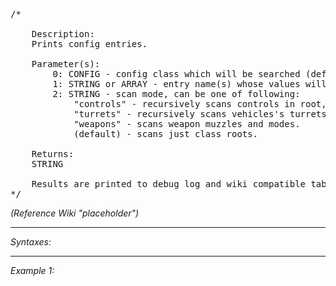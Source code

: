 <pre>/*

	Description:
	Prints config entries.

	Parameter(s):
		0: CONFIG - config class which will be searched (default: configFile)
		1: STRING or ARRAY - entry name(s) whose values will be printed
		2: STRING - scan mode, can be one of following:
			"controls" - recursively scans controls in root, class controls, class controlsBackground and in RscControlsGroup controls (type = 15).
			"turrets" - recursively scans vehicles's turrets.
			"weapons" - scans weapon muzzles and modes.
			(default) - scans just class roots.

	Returns:
	STRING

	Results are printed to debug log and wiki compatible table is copied to clipboard.
*/</pre>

*(Reference Wiki "placeholder")*


---
*Syntaxes:*

<!-- [] call `BIS_fnc_diagConfig` -->

---
*Example 1:*

<!-- 
```sqf
[] call BIS_fnc_diagConfig;
``` -->